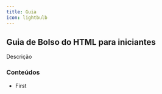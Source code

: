 ```yaml
---
title: Guia
icon: lightbulb
---
```


## Guia de Bolso do HTML para iniciantes

Descrição

### Conteúdos
- First

